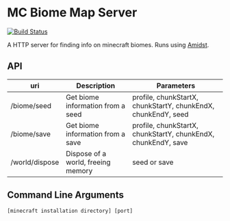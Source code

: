 # MC Biome Map Server
[![Build Status](https://travis-ci.org/LaurenceWarne/mc-biome-map-server.svg?branch=master)](https://travis-ci.org/LaurenceWarne/mc-biome-map-server)


A HTTP server for finding info on minecraft biomes. Runs using [Amidst](https://github.com/toolbox4minecraft/amidst).

## API

| uri            | Description                        | Parameters                                           |
| -------------  | -------------                      | -----                                                |
| /biome/seed    | Get biome information from a seed  | profile, chunkStartX, chunkStartY, chunkEndX, chunkEndY, seed |
| /biome/save    | Get biome information from a save  | profile, chunkStartX, chunkStartY, chunkEndX, chunkEndY, save |
| /world/dispose | Dispose of a world, freeing memory | seed or save                                         |

## Command Line Arguments

```
[minecraft installation directory] [port]
```

